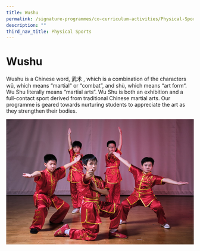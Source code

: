 ```yaml
---
title: Wushu
permalink: /signature-programmes/co-curriculum-activities/Physical-Sports/wushu
description: ""
third_nav_title: Physical Sports
---
```


# Wushu
Wushu is a Chinese word, 武术 , which is a combination of the characters wǔ, which means “martial“ or “combat”, and shù, which means “art form“. Wu Shu literally means “martial arts“. Wu Shu is both an exhibition and a full-contact sport derived from traditional Chinese martial arts. Our programme is geared towards nurturing students to appreciate the art as they strengthen their bodies.

![](/images/Flash%20Potrait%2057.jpg)